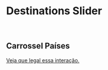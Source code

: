 <h1>Destinations Slider</h1>
<br>
<h2>Carrossel Países</h2>
<a href="https://wellitonsansao07.github.io/SLIDERS/">Veja que legal essa interação.</a>
<br>

